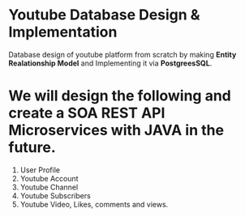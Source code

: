 # Youtube Database Design & Implementation

Database design of youtube platform from scratch by making **Entity Realationship Model** and Implementing it via **PostgreesSQL**.

# We will design the following and create a SOA REST API Microservices with JAVA in the future.

1. User Profile
2. Youtube Account
3. Youtube Channel
4. Youtube Subscribers
5. Youtube Video, Likes, comments and views.
